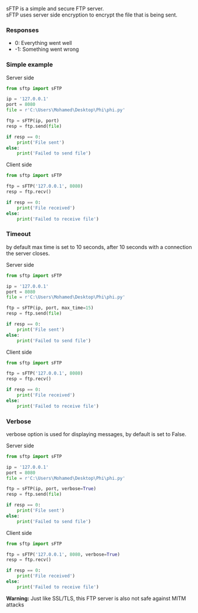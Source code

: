 sFTP is a simple and secure FTP server.<br/>
sFTP uses server side encryption to encrypt the file that is being sent.

### Responses
 *  0: Everything went well
 * -1: Something went wrong

### Simple example

Server side
```python
from sftp import sFTP 

ip = '127.0.0.1'
port = 8080 
file = r'C:\Users\Mohamed\Desktop\Phi\phi.py'

ftp = sFTP(ip, port)
resp = ftp.send(file)

if resp == 0:
	print('File sent')
else:
	print('Failed to send file')
```

Client side
```python
from sftp import sFTP 

ftp = sFTP('127.0.0.1', 8080)
resp = ftp.recv()

if resp == 0:
	print('File received')
else:
	print('Failed to receive file')
```

### Timeout
by default max time is set to 10 seconds, after 10 seconds with a connection the server closes.

Server side
```python
from sftp import sFTP 

ip = '127.0.0.1'
port = 8080 
file = r'C:\Users\Mohamed\Desktop\Phi\phi.py'

ftp = sFTP(ip, port, max_time=15)
resp = ftp.send(file)

if resp == 0:
	print('File sent')
else:
	print('Failed to send file')
```

Client side
```python
from sftp import sFTP 

ftp = sFTP('127.0.0.1', 8080)
resp = ftp.recv()

if resp == 0:
	print('File received')
else:
	print('Failed to receive file')
```

### Verbose
verbose option is used for displaying messages, by default is set to False.

Server side
```python
from sftp import sFTP 

ip = '127.0.0.1'
port = 8080 
file = r'C:\Users\Mohamed\Desktop\Phi\phi.py'

ftp = sFTP(ip, port, verbose=True)
resp = ftp.send(file)

if resp == 0:
	print('File sent')
else:
	print('Failed to send file')
```

Client side
```python
from sftp import sFTP 

ftp = sFTP('127.0.0.1', 8080, verbose=True)
resp = ftp.recv()

if resp == 0:
	print('File received')
else:
	print('Failed to receive file')
```

__Warning:__ Just like SSL/TLS, this FTP server is also not safe against MITM attacks